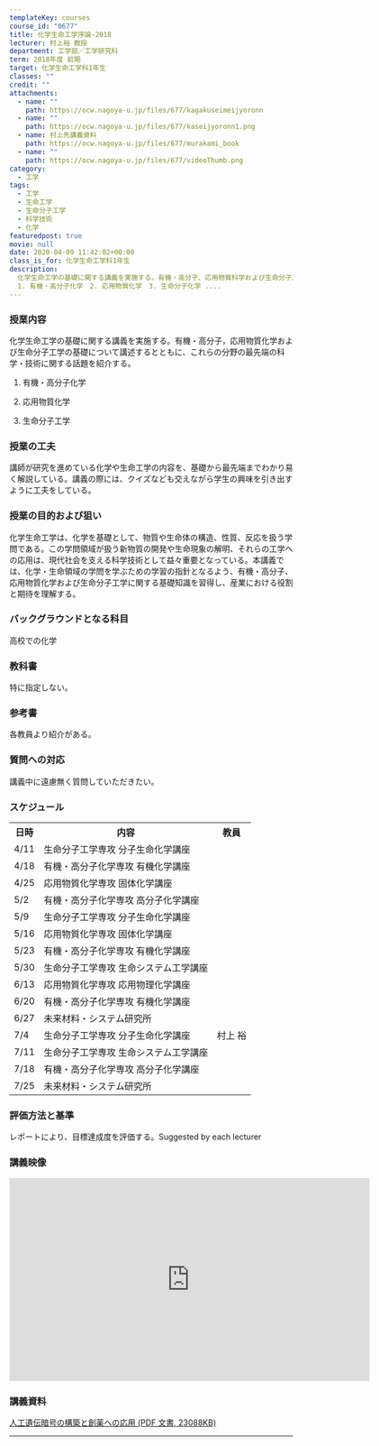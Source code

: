 ```yaml
---
templateKey: courses
course_id: "0677"
title: 化学生命工学序論-2018
lecturer: 村上裕 教授
department: 工学部／工学研究科
term: 2018年度 前期
target: 化学生命工学科1年生
classes: ""
credit: ""
attachments:
  - name: ""
    path: https://ocw.nagoya-u.jp/files/677/kagakuseimeijyoronn
  - name: ""
    path: https://ocw.nagoya-u.jp/files/677/kaseijyoronn1.png
  - name: 村上先講義資料
    path: https://ocw.nagoya-u.jp/files/677/murakami_book
  - name: ""
    path: https://ocw.nagoya-u.jp/files/677/videoThumb.png
category:
  - 工学
tags:
  - 工学
  - 生命工学
  - 生命分子工学
  - 科学技術
  - 化学
featuredpost: true
movie: null
date: 2020-04-09 11:42:02+00:00
class_is_for: 化学生命工学科1年生
description:
  化学生命工学の基礎に関する講義を実施する。有機・高分子、応用物質科学および生命分子工学の基礎について講述するとともに、これらの分野の最先端の化学・技術に関する話題を紹介する。
  1. 有機・高分子化学　2. 応用物質化学　3. 生命分子化学 ....
---
```


### 授業内容

化学生命工学の基礎に関する講義を実施する。有機・高分子，応用物質化学および生命分子工学の基礎について講述するとともに、これらの分野の最先端の科学・技術に関する話題を紹介する。

1. 有機・高分子化学

2. 応用物質化学

3. 生命分子工学

### 授業の工夫

講師が研究を進めている化学や生命工学の内容を、基礎から最先端までわかり易く解説している。講義の際には、クイズなども交えながら学生の興味を引き出すように工夫をしている。

### 授業の目的および狙い

化学生命工学は、化学を基礎として、物質や生命体の構造、性質、反応を扱う学問である。この学問領域が扱う新物質の開発や生命現象の解明、それらの工学への応用は、現代社会を支える科学技術として益々重要となっている。本講義では、化学・生命領域の学問を学ぶための学習の指針となるよう、有機・高分子、応用物質化学および生命分子工学に関する基礎知識を習得し、産業における役割と期待を理解する。

### バックグラウンドとなる科目

高校での化学

### 教科書

特に指定しない。

### 参考書

各教員より紹介がある。

### 質問への対応

講義中に遠慮無く質問していただきたい。

<h3>スケジュール</h3>
<table>
<tr>
<th>日時</th>
<th>内容</th>
<th>教員</th>
</tr>
<tr>
<td>4/11</td>
<td>生命分子工学専攻 分子生命化学講座</td>
<td></td>
</tr>
<tr>
<td>4/18</td>
<td>有機・高分子化学専攻 有機化学講座</td>
<td></td>
</tr>
<tr>
<td>4/25</td>
<td>応用物質化学専攻 固体化学講座</td>
<td></td>
</tr>
<tr>
<td>5/2</td>
<td>有機・高分子化学専攻 高分子化学講座</td>
<td></td>
</tr>
<tr>
<td>5/9</td>
<td>生命分子工学専攻 分子生命化学講座</td>
<td></td>
</tr>
<tr>
<td>5/16</td>
<td>応用物質化学専攻 固体化学講座</td>
<td></td>
</tr>
<tr>
<td>5/23</td>
<td>有機・高分子化学専攻 有機化学講座</td>
<td></td>
</tr>
<tr>
<td>5/30</td>
<td>生命分子工学専攻 生命システム工学講座</td>
<td></td>
</tr>
<tr>
<td>6/13</td>
<td>応用物質化学専攻 応用物理化学講座</td>
<td></td>
</tr>
<tr>
<td>6/20</td>
<td>有機・高分子化学専攻 有機化学講座</td>
<td></td>
</tr>
<tr>
<td>6/27</td>
<td>未来材料・システム研究所</td>
<td></td>
</tr>
<tr>
<td>7/4</td>
<td>生命分子工学専攻 分子生命化学講座</td>
<td>村上 裕</td>
</tr>
<tr>
<td>7/11</td>
<td>生命分子工学専攻 生命システム工学講座</td>
<td></td>
</tr>
<tr>
<td>7/18</td>
<td>有機・高分子化学専攻 高分子化学講座</td>
<td></td>
</tr>
<tr>
<td>7/25</td>
<td>未来材料・システム研究所</td>
<td></td>
</tr>
</table>

### 評価方法と基準

レポートにより、目標達成度を評価する。Suggested by each lecturer

### 講義映像

<iframe src="https://nuvideo.media.nagoya-u.ac.jp/embed/7423a214fb232ad154c1fd9c66abd2a9ac7a20c4/caption/true" width="640" height="360" frameborder="0" allowfullscreen></iframe>

### 講義資料

[人工遺伝暗号の構築と創薬への応用 (PDF 文書, 23088KB)](https://ocw.nagoya-u.jp/files/677/murakami_book)

---
